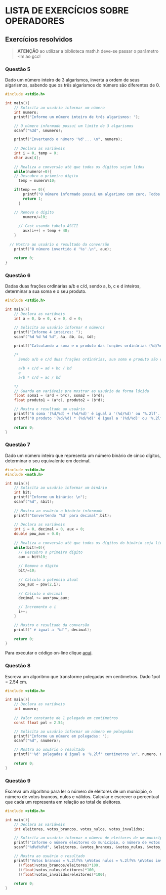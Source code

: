 # LISTA DE EXERCÍCIOS SOBRE OPERADORES
## Exercícios resolvidos

> **ATENÇÃO** ao utilizar a biblioteca math.h deve-se passar o parâmetro -lm ao gcc!

### Questão 5

Dado um número inteiro de 3 algarismos, inverta a ordem de seus algarismos, sabendo que os três algarismos do número são diferentes de 0.

```C
#include <stdio.h>

int main(){
    // Solicita ao usuário informar um número
    int numero;
    printf("Informe um número inteiro de três algarismos: ");

    // O número informado possui um limite de 3 algarismos
    scanf("%3d", &numero);

    printf("Invertendo o número '%d'... \n", numero);
      
    // Declara as variáveis          
    int i = 0, temp = 0;
    char aux[4];
        
    // Realiza a conversão até que todos os dígitos sejam lidos
    while(numero!=0){   
    // Descubro o primeiro dígito
      temp = numero%10;     

    if(temp == 0){
        printf("O número informado possui um algarismo com zero. Todos os algarismos do número devem ser diferentes de 0.\n");
        return 1;
      }   

    // Removo o dígito
        numero/=10;
            
      // Cast usando tabela ASCII
        aux[i++] = temp + 48;                 
    }
       
  // Mostra ao usuário o resultado da conversão
    printf("O número invertido é '%s'.\n", aux);    
    
    return 0;
}
```

### Questão 6

Dadas duas frações ordinárias a/b e c/d, sendo a, b, c e d inteiros, determinar a sua soma e o seu produto.

```C
#include <stdio.h>

int main(){    
    // Declara as variáveis          
    int a = 0, b = 0, c = 0, d = 0;

    // Solicita ao usuário informar 4 números
    printf("Informe 4 inteiros: ");   
    scanf("%d %d %d %d", &a, &b, &c, &d);

    printf("Calculando a soma e o produto das funções ordinárias (%d/%d) e (%d/%d)...\n", a, b, c, d);
    
    /*
      Sendo a/b e c/d duas frações ordinárias, sua soma e produto são definidos como:

      a/b + c/d = ad + bc / bd 
      e
      a/b * c/d = ac / bd

    */
    // Guarda em variáveis pra mostrar ao usuário de forma lúcida
    float soma1 = (a*d + b*c), soma2 = (b*d);   
    float produto1 = (a*c), produto2 = (b*d);

    // Mostra o resultado ao usuário
    printf("A soma '(%d/%d) + (%d/%d)' é igual a '(%d/%d)' ou '%.2lf'. \n", a, b, c, d, (int)soma1, (int)soma2, soma1/soma2);
    printf("O produto '(%d/%d) * (%d/%d)' é igual a '(%d/%d)' ou '%.2lf'. \n", a, b, c, d, (int)produto1, (int)produto2, produto1/produto2);
    
    return 0;
}
```

### Questão 7

Dado um número inteiro que representa um número binário de cinco dígitos, determinar o seu equivalente em decimal.

```C
#include <stdio.h>
#include <math.h>

int main(){
    // Solicita ao usuário informar um binário
    int bit;
    printf("Informe um binário: \n");
    scanf("%d", &bit);
   
    // Mostra ao usuário o binário informado
    printf("Convertendo '%d' para decimal",bit);
    
    // Declara as variáveis    
    int i = 0, decimal = 0, aux = 0;
    double pow_aux = 0.0;
    
    // Realiza a conversão até que todos os dígitos do binário seja lido
    while(bit!=0){
      // Descubro o primeiro dígito
      aux = bit%10;
      
      // Removo o dígito
      bit/=10;
      
      // Calculo a potencia atual
      pow_aux = pow(2,i);
      
      // Calculo o decimal
      decimal += aux*pow_aux;

      // Incremento o i
      i++;
    }

    // Mostro o resultado da conversão
    printf(" é igual a '%d'", decimal);
    
    return 0;
}
```
Para executar o código on-line clique [aqui](https://repl.it/KHUY/3).

### Questão 8

Escreva um algoritmo que transforme polegadas em centímetros. Dado 1pol = 2.54 cm.

```C
#include <stdio.h>

int main(){    
    // Declara as variáveis          
    int numero;
    
    // Valor constante de 1 polegada em centímetros
    const float pol = 2.54;

    // Solicita ao usuário informar um número em polegadas
    printf("Informe um número em polegadas: ");   
    scanf("%d", &numero);

    // Mostra ao usuário o resultado
    printf("'%d' polegadas é igual a '%.2lf' centímetros \n", numero, numero*pol);
    
    return 0;
}
```

### Questão 9

Escreva um algoritmo para ler o número de eleitores de um município, o número de votos brancos, nulos e válidos. Calcular e escrever o percentual que cada um representa em relação ao total de eleitores.

```C
#include <stdio.h>

int main(){    
    // Declara as variáveis          
    int eleitores, votos_brancos, votos_nulos, votos_invalidos;

    // Solicita ao usuário informar o número de eleitores de um município, o número de votos brancos, nulos e válidos
    printf("Informe o número eleitores do município, o número de votos brancos, nulos e válidos: ");   
    scanf("%d%d%d%d", &eleitores, &votos_brancos, &votos_nulos, &votos_invalidos);

    // Mostra ao usuário o resultado
    printf("Votos brancos = %.2lf%% \nVotos nulos = %.2lf%% \nVotos inválidos = %.2lf%% \n",      
      ((float)votos_brancos/eleitores)*100, 
      ((float)votos_nulos/eleitores)*100, 
      ((float)votos_invalidos/eleitores)*100);
    
    return 0;
}
```

